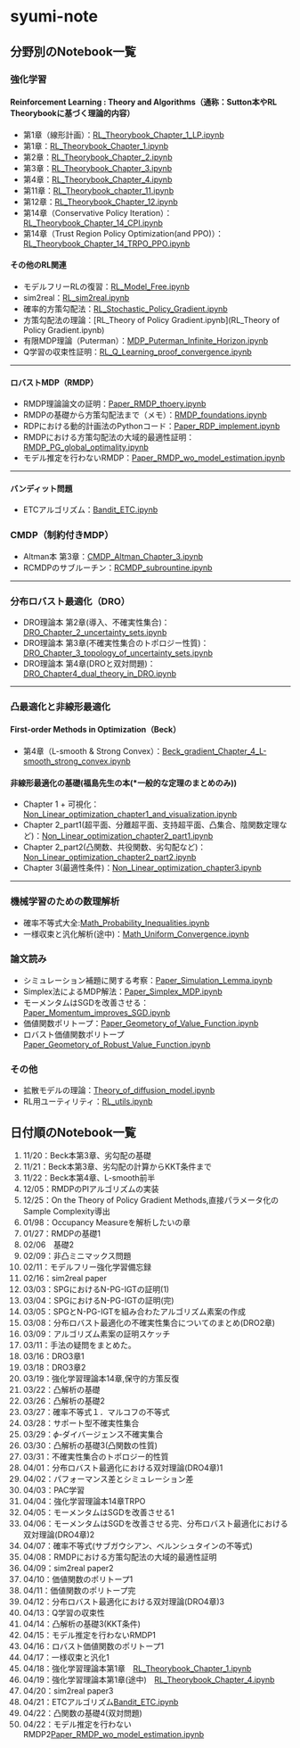 # syumi-note

## 分野別のNotebook一覧

### 強化学習

#### Reinforcement Learning : Theory and Algorithms（通称：Sutton本やRL Theorybookに基づく理論的内容）
- 第1章（線形計画）：[RL_Theorybook_Chapter_1_LP.ipynb](RL_Theorybook_Chapter_1_LP.ipynb)
- 第1章：[RL_Theorybook_Chapter_1.ipynb](RL_Theorybook_Chapter_1.ipynb)
- 第2章：[RL_Theorybook_Chapter_2.ipynb](RL_Theorybook_Chapter_2.ipynb)
- 第3章：[RL_Theorybook_Chapter_3.ipynb](RL_Theorybook_Chapter_3.ipynb)
- 第4章：[RL_Theorybook_Chapter_4.ipynb](RL_Theorybook_Chapter_4.ipynb)
- 第11章：[RL_Theorybook_chapter_11.ipynb](RL_Theorybook_chapter_11.ipynb)
- 第12章：[RL_Theorybook_Chapter_12.ipynb](RL_Theorybook_Chapter_12.ipynb)
- 第14章（Conservative Policy Iteration）：[RL_Theorybook_Chapter_14_CPI.ipynb](RL_Theorybook_Chapter_14_CPI.ipynb)
- 第14章（Trust Region Policy Optimization(and PPO)）：[RL_Theorybook_Chapter_14_TRPO_PPO.ipynb](RL_Theorybook_Chapter_14_TRPO_PPO.ipynb)

#### その他のRL関連
- モデルフリーRLの復習：[RL_Model_Free.ipynb](RL_Model_Free.ipynb)
- sim2real：[RL_sim2real.ipynb](RL_sim2real.ipynb)
- 確率的方策勾配法：[RL_Stochastic_Policy_Gradient.ipynb](RL_Stochastic_Policy_Gradient.ipynb)
- 方策勾配法の理論：[RL_Theory of Policy Gradient.ipynb](RL_Theory of Policy Gradient.ipynb)
- 有限MDP理論（Puterman）：[MDP_Puterman_Infinite_Horizon.ipynb](MDP_Puterman_Infinite_Horizon.ipynb)
- Q学習の収束性証明：[RL_Q_Learning_proof_convergence.ipynb](RL_Q_Learning_proof_convergence.ipynb)
---

#### ロバストMDP（RMDP）
- RMDP理論論文の証明：[Paper_RMDP_thoery.ipynb](Paper_RMDP_thoery.ipynb)
- RMDPの基礎から方策勾配法まで（メモ）：[RMDP_foundations.ipynb](RMDP_foundations.ipynb)
- RDPにおける動的計画法のPythonコード：[Paper_RDP_implement.ipynb](Paper_RDP_implement.ipynb)
- RMDPにおける方策勾配法の大域的最適性証明：[RMDP_PG_global_optimality.ipynb](RMDP_PG_global_optimality.ipynb)
- モデル推定を行わないRMDP：[Paper_RMDP_wo_model_estimation.ipynb](Paper_RMDP_wo_model_estimation.ipynb)
---

#### バンディット問題
- ETCアルゴリズム：[Bandit_ETC.ipynb](Bandit_ETC.ipynb)


### CMDP（制約付きMDP）

- Altman本 第3章：[CMDP_Altman_Chapter_3.ipynb](CMDP_Altman_Chapter_3.ipynb)
- RCMDPのサブルーチン：[RCMDP_subrountine.ipynb](RCMDP_subrountine.ipynb)
---

### 分布ロバスト最適化（DRO）

- DRO理論本 第2章(導入、不確実性集合)：[DRO_Chapter_2_uncertainty_sets.ipynb](DRO_Chapter_2_uncertainty_sets.ipynb)
- DRO理論本 第3章(不確実性集合のトポロジー性質)：[DRO_Chapter_3_topology_of_uncertainty_sets.ipynb](DRO_Chapter_3_topology_of_uncertainty_sets.ipynb)
- DRO理論本 第4章(DROと双対問題)：[DRO_Chapter4_dual_theory_in_DRO.ipynb](DRO_Chapter4_dual_theory_in_DRO.ipynb)

---

### 凸最適化と非線形最適化

#### First-order Methods in Optimization（Beck）
- 第4章（L-smooth & Strong Convex）：[Beck_gradient_Chapter_4_L-smooth_strong_convex.ipynb](Beck_gradient_Chapter_4_L-smooth_strong_convex.ipynb)

#### 非線形最適化の基礎(福島先生の本(*一般的な定理のまとめのみ))
- Chapter 1 + 可視化：[Non_Linear_optimization_chapter1_and_visualization.ipynb](Non_Linear_optimization_chapter1_and_visualization.ipynb)
- Chapter 2_part1(超平面、分離超平面、支持超平面、凸集合、陰関数定理など)：[Non_Linear_optimization_chapter2_part1.ipynb](Non_Linear_optimization_chapter2_part1.ipynb)
- Chapter 2_part2(凸関数、共役関数、劣勾配など)：[Non_Linear_optimization_chapter2_part2.ipynb](Non_Linear_optimization_chapter2_part2.ipynb)
- Chapter 3(最適性条件)：[Non_Linear_optimization_chapter3.ipynb](Non_Linear_optimization_chapter3.ipynb)
---

### 機械学習のための数理解析
- 確率不等式大全:[Math_Probability_Inequalities.ipynb](Math_Probability_Inequalities.ipynb)
- 一様収束と汎化解析(途中)：[Math_Uniform_Convergence.ipynb](Math_Uniform_Convergence.ipynb)



### 論文読み
- シミュレーション補題に関する考察：[Paper_Simulation_Lemma.ipynb](Paper_Simulation_Lemma.ipynb)
- Simplex法によるMDP解法：[Paper_Simplex_MDP.ipynb](Paper_Simplex_MDP.ipynb)
- モーメンタムはSGDを改善させる：[Paper_Momentum_improves_SGD.ipynb](Paper_Momentum_improves_SGD.ipynb)
- 価値関数ポリトープ：[Paper_Geometory_of_Value_Function.ipynb](Paper_Geometory_of_Value_Function.ipynb)
- ロバスト価値関数ポリトープ[Paper_Geometory_of_Robust_Value_Function.ipynb](Paper_Geometory_of_Robust_Value_Function.ipynb)

### その他


- 拡散モデルの理論：[Theory_of_diffusion_model.ipynb](Theory_of_diffusion_model.ipynb)
- RL用ユーティリティ：[RL_utils.ipynb](RL_utils.ipynb)



## 日付順のNotebook一覧

1. 11/20：Beck本第3章、劣勾配の基礎
2. 11/21：Beck本第3章、劣勾配の計算からKKT条件まで
3. 11/22：Beck本第4章、L-smooth前半
4. 12/05：RMDPのPIアルゴリズムの実装
5. 12/25：On the Theory of Policy Gradient Methods,直接パラメータ化のSample Complexity導出
6. 01/98：Occupancy Measureを解析したいの章
7. 01/27：RMDPの基礎1
8. 02/06　基礎2
9. 02/09：非凸ミニマックス問題
10. 02/11：モデルフリー強化学習備忘録
11. 02/16：sim2real paper
12. 03/03：SPGにおけるN-PG-IGTの証明(1)
13. 03/04：SPGにおけるN-PG-IGTの証明(完)
14. 03/05：SPGとN-PG-IGTを組み合わたアルゴリズム素案の作成
15. 03/08：分布ロバスト最適化の不確実性集合についてのまとめ(DRO2章)
16. 03/09：アルゴリズム素案の証明スケッチ
17. 03/11：手法の疑問をまとめた。
18. 03/16：DRO3章1
19. 03/18：DRO3章2
20. 03/19：強化学習理論本14章,保守的方策反復
21. 03/22：凸解析の基礎
22. 03/26：凸解析の基礎2
23. 03/27：確率不等式１．マルコフの不等式
24. 03/28：サポート型不確実性集合
25. 03/29：$\phi$-ダイバージェンス不確実集合
26. 03/30：凸解析の基礎3(凸関数の性質)
27. 03/31：不確実性集合のトポロジー的性質
28. 04/01：分布ロバスト最適化における双対理論(DRO4章)1
29. 04/02：パフォーマンス差とシミュレーション差
30. 04/03：PAC学習
31. 04/04：強化学習理論本14章TRPO
32. 04/05：モーメンタムはSGDを改善させる1
33. 04/06：モーメンタムはSGDを改善させる完、分布ロバスト最適化における双対理論(DRO4章)2
34. 04/07：確率不等式(サブガウシアン、ベルンシュタインの不等式)
35. 04/08：RMDPにおける方策勾配法の大域的最適性証明
36. 04/09：sim2real paper2
37. 04/10：価値関数のポリトープ1
38. 04/11：価値関数のポリトープ完
39. 04/12：分布ロバスト最適化における双対理論(DRO4章)3
40. 04/13：Q学習の収束性
41. 04/14：凸解析の基礎3(KKT条件)
42. 04/15：モデル推定を行わないRMDP1
43. 04/16：ロバスト価値関数のポリトープ1
44. 04/17：一様収束と汎化1
45. 04/18：強化学習理論本第1章　[RL_Theorybook_Chapter_1.ipynb](RL_Theorybook_Chapter_1.ipynb)
46. 04/19：強化学習理論本第1章(途中)　[RL_Theorybook_Chapter_4.ipynb](RL_Theorybook_Chapter_4.ipynb)
47. 04/20：sim2real paper3
48. 04/21：ETCアルゴリズム[Bandit_ETC.ipynb](Bandit_ETC.ipynb)
49. 04/22：凸関数の基礎4(双対問題)
50. 04/22：モデル推定を行わないRMDP2[Paper_RMDP_wo_model_estimation.ipynb](Paper_RMDP_wo_model_estimation.ipynb)
